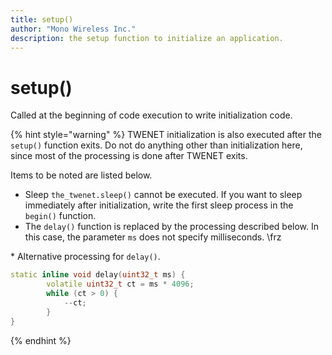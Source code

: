 ```yaml
---
title: setup()
author: "Mono Wireless Inc."
description: the setup function to initialize an application.
---
```

# setup()

Called at the beginning of code execution to write initialization code.

{% hint style="warning" %}
TWENET initialization is also executed after the `setup()` function exits. Do not do anything other than initialization here, since most of the processing is done after TWENET exits.

Items to be noted are listed below.

* Sleep `the_twenet.sleep()` cannot be executed. If you want to sleep immediately after initialization, write the first sleep process in the `begin()` function.
* The `delay()` function is replaced by the processing described below. In this case, the parameter `ms` does not specify milliseconds. \frz

\* Alternative processing for `delay()`.

```cpp
static inline void delay(uint32_t ms) {
		volatile uint32_t ct = ms * 4096;
		while (ct > 0) {
			--ct;
		}
}
```
{% endhint %}

